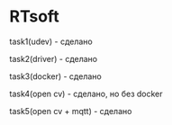 # RTsoft

task1(udev) - сделано

task2(driver) - сделано

task3(docker) - сделано

task4(open cv) - сделано, но без docker

task5(open cv + mqtt) - сделано
